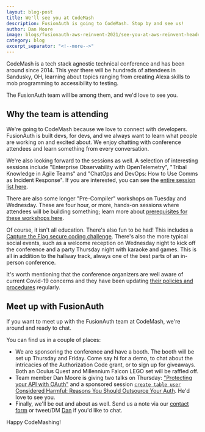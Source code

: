 ```yaml
---
layout: blog-post
title: We'll see you at CodeMash
description: FusionAuth is going to CodeMash. Stop by and see us!
author: Dan Moore
image: blogs/fusionauth-aws-reinvent-2021/see-you-at-aws-reinvent-header-image.png
category: blog
excerpt_separator: "<!--more-->"
---
```


CodeMash is a tech stack agnostic technical conference and has been around since 2014. This year there will be hundreds of attendees in Sandusky, OH, learning about topics ranging from creating Alexa skills to mob programming to accessibility to testing. 

The FusionAuth team will be among them, and we'd love to see you.

<!--more-->

## Why the team is attending

We're going to CodeMash because we love to connect with developers. FusionAuth is built devs, for devs, and we always want to learn what people are working on and excited about. We enjoy chatting with conference attendees and learn something from every conversation.

We're also looking forward to the sessions as well. A selection of interesting sessions include "Enterprise Observability with OpenTelemetry", "Tribal Knowledge in Agile Teams" and "ChatOps and DevOps: How to Use Comms as Incident Response". If you are interested, you can see the [entire session list here](https://www.codemash.org/session-list/).

There are also some longer "Pre-Compiler" workshops on Tuesday and Wednesday. These are four hour, or more, hands-on sessions where attendees will be building something; learn more about [prerequisites for these workshops here](https://prereqs.codemash.org/). 

Of course, it isn't all education. There's also fun to be had! This includes a [Capture the Flag secure coding challenge](https://www.codemash.org/announcing-the-codemash-2022-ctf-capture-the-flag-competition/). There's also the more typical social events, such as a welcome reception on Wednesday night to kick off the conference and a party Thursday night with karaoke and games. This is all in addition to the hallway track, always one of the best parts of an in-person conference.

It's worth mentioning that the conference organizers are well aware of current Covid-19 concerns and they have been updating [their policies and procedures](https://www.codemash.org/covid/) regularly.

## Meet up with FusionAuth

If you want to meet up with the FusionAuth team at CodeMash, we're around and ready to chat. 

You can find us in a couple of places:

* We are sponsoring the conference and have a booth. The booth will be set up Thursday and Friday. Come say hi for a demo, to chat about the intricacies of the Authorization Code grant, or to sign up for giveaways. Both an Oculus Quest and Millennium Falcon LEGO set will be raffled off.
* Team member Dan Moore is giving two talks on Thursday: ["Protecting your API with OAuth"](https://www.codemash.org/session-details/?id=282464) and a sponsored session [`create table user` Considered Harmful: Reasons You Should Outsource Your Auth](https://www.codemash.org/session-details/?id=307201). He'd love to see you.
* Finally, we'll be out and about as well. Send us a note via our [contact form](/contact/) or tweet/DM [Dan](https://twitter.com/mooreds) if you'd like to chat.

Happy CodeMashing!
